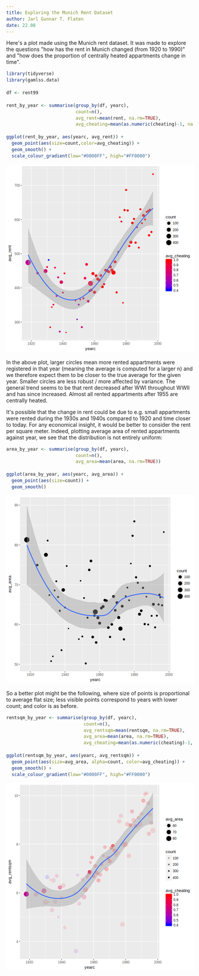 ```yaml
---
title: Exploring the Munich Rent Dataset
author: Jarl Gunnar T. Flaten
date: 22.08
---
```


Here's a plot made using the Munich rent dataset. It was made to explore the questions "how has the rent in Munich changed (from 1920 to 1990)" and "how does the proportion of centrally heated appartments change in time".


```r
library(tidyverse)
library(gamlss.data)

df <- rent99

rent_by_year <- summarise(group_by(df, yearc),
                          count=n(),
                          avg_rent=mean(rent, na.rm=TRUE),
                          avg_cheating=mean(as.numeric(cheating)-1, na.rm=TRUE))

ggplot(rent_by_year, aes(yearc, avg_rent)) +
  geom_point(aes(size=count,color=avg_cheating)) +
  geom_smooth() +
  scale_colour_gradient(low="#0000FF", high="#FF0000") 
```

![plot of chunk unnamed-chunk-1](figure/unnamed-chunk-1-1.png)

In the above plot, larger circles mean more rented appartments were registered in that year (meaning the average is computed for a larger n) and we therefore expect them to be closer to the true average for the given year. Smaller circles are less robust / more affected by variance. The general trend seems to be that rent decreased after WWI throughout WWII and has since increased. Almost all rented appartments after 1955 are centrally heated.

It's possible that the change in rent could be due to e.g. small appartments were rented during the 1930s and 1940s compared to 1920 and time closer to today. For any economical insight, it would be better to consider the rent per square meter. Indeed, plotting average area of rented appartments against year, we see that the distribution is not entirely uniform:


```r
area_by_year <- summarise(group_by(df, yearc),
                          count=n(),
                          avg_area=mean(area, na.rm=TRUE))

ggplot(area_by_year, aes(yearc, avg_area)) +
  geom_point(aes(size=count)) + 
  geom_smooth()
```

![plot of chunk unnamed-chunk-2](figure/unnamed-chunk-2-1.png)

So a better plot might be the following, where size of points is proportional to average flat size; less visible points correspond to years with lower count; and color is as before.



```r
rentsqm_by_year <- summarise(group_by(df, yearc),
                             count=n(),
                             avg_rentsqm=mean(rentsqm, na.rm=TRUE),
                             avg_area=mean(area, na.rm=TRUE),
                             avg_cheating=mean(as.numeric(cheating)-1, na.rm=TRUE))

ggplot(rentsqm_by_year, aes(yearc, avg_rentsqm)) +
  geom_point(aes(size=avg_area, alpha=count, color=avg_cheating)) +
  geom_smooth() +
  scale_colour_gradient(low="#0000FF", high="#FF0000") 
```

![plot of chunk unnamed-chunk-3](figure/unnamed-chunk-3-1.png)
